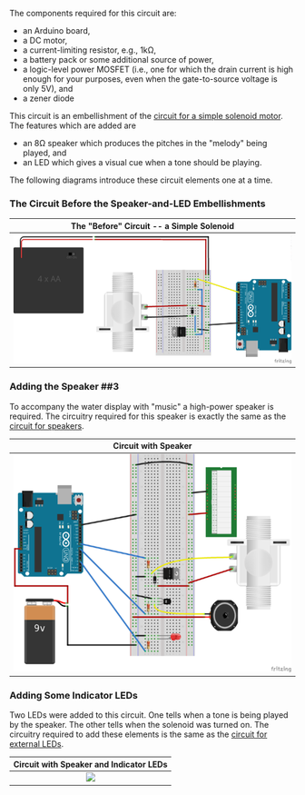 The components required for this circuit are:

* an Arduino board,
* a DC motor,
* a current-limiting resistor, e.g., 1kΩ,
* a battery pack or some additional source of power, 
* a logic-level power MOSFET (i.e., one for which the drain current is high enough
for your purposes, even when the gate-to-source voltage is only 5V), and
* a zener diode

This circuit is an embellishment of the 
[circuit for a simple solenoid motor](../../4-Motors/4d-Solenoids/circuit.html). 
The features which are added are 

* an 8Ω speaker which produces the pitches in the "melody" being played, and
* an LED which gives a visual cue when a tone should be playing.

The following diagrams introduce these circuit elements one at a time.

### The Circuit Before the Speaker-and-LED Embellishments ###

| The "Before" Circuit -- a Simple Solenoid |
|:-----------------------------------------:|
| ![](images/solenoid_w_all_bb.png)     |

### Adding the Speaker ##3

To accompany the water display with "music" a high-power speaker is required.
The circuitry required for this speaker is exactly the same as the
[circuit for speakers](../../3-Sound/3d-speakers/circuit.html). 

| Circuit with Speaker                     |
|:----------------------------------------:|
| ![](images/solenoid_w_speaker_bb.png)|

### Adding Some Indicator LEDs ###

Two LEDs were added to this circuit.  One tells when a tone is being played by
the speaker.  The other tells when the solenoid was turned on.  The circuitry
required to add these elements is the same as the
[circuit for external LEDs](../../1-LED/1c-SeveralLEDs/circuit.html).

| Circuit with Speaker and Indicator LEDs       |
|:---------------------------------------------:|
| ![](images/solenoid_w_speaker_leds_bb.png)|
